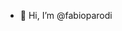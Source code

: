 - 👋 Hi, I’m @fabioparodi

<!---
fabioparodi/fabioparodi is a ✨ special ✨ repository because its `README.md` (this file) appears on your GitHub profile.
You can click the Preview link to take a look at your changes.
--->

